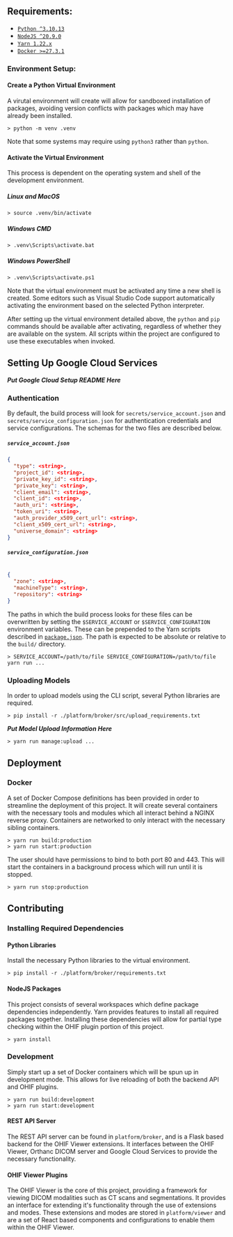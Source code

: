 ## Requirements:

- [`Python ^3.10.13`](https://www.python.org/downloads/)
- [`NodeJS ^20.9.0`](https://nodejs.org/en/download/)
- [`Yarn 1.22.x`](https://classic.yarnpkg.com/en/docs/install/)
- [`Docker >=27.3.1`](https://docs.docker.com/engine/install/)

### Environment Setup:

#### Create a Python Virtual Environment

A virutal environment will create will allow for sandboxed installation of packages, avoiding
version conflicts with packages which may have already been installed.

```
> python -m venv .venv
```

Note that some systems may require using `python3` rather than `python`.

#### Activate the Virtual Environment

This process is dependent on the operating system and shell of the development environment.

##### Linux and MacOS

```
> source .venv/bin/activate
```

##### Windows CMD

```
> .venv\Scripts\activate.bat
```

##### Windows PowerShell

```
> .venv\Scripts\activate.ps1
```

Note that the virtual environment must be activated any time a new shell is created. Some editors
such as Visual Studio Code support automatically activating the environment based on the selected
Python interpreter.

After setting up the virtual environment detailed above, the `python` and `pip` commands should be
available after activating, regardless of whether they are available on the system. All scripts
within the project are configured to use these executables when invoked.

## Setting Up Google Cloud Services

_**Put Google Cloud Setup README Here**_

### Authentication

By default, the build process will look for `secrets/service_account.json` and
`secrets/service_configuration.json` for authentication credentials and service configurations. The
schemas for the two files are described below.

##### `service_account.json`

```json
{
  "type": <string>,
  "project_id": <string>,
  "private_key_id": <string>,
  "private_key": <string>,
  "client_email": <string>,
  "client_id": <string>,
  "auth_uri": <string>,
  "token_uri": <string>,
  "auth_provider_x509_cert_url": <string>,
  "client_x509_cert_url": <string>,
  "universe_domain": <string>
}
```

##### `service_configuration.json`

```json

{
  "zone": <string>,
  "machineType": <string>,
  "repository": <string>
}
```

The paths in which the build process looks for these files can be overwritten by setting the
`$SERVICE_ACCOUNT` or `$SERVICE_CONFIGURATION` environment variables. These can be prepended to the
Yarn scripts described in [`package.json`](package.json). The path is expected to be absolute or
relative to the `build/` directory.

```
> SERVICE_ACCOUNT=/path/to/file SERVICE_CONFIGURATION=/path/to/file yarn run ...
```

### Uploading Models

In order to upload models using the CLI script, several Python libraries are required.

```
> pip install -r ./platform/broker/src/upload_requirements.txt
```

_**Put Model Upload Information Here**_

```
> yarn run manage:upload ...
```

## Deployment

### Docker

A set of Docker Compose definitions has been provided in order to streamline the deployment of this
project. It will create several containers with the necessary tools and modules which all interact
behind a NGINX reverse proxy. Containers are networked to only interact with the necessary sibling
containers.

```
> yarn run build:production
> yarn run start:production
```

The user should have permissions to bind to both port 80 and 443. This will start the containers in
a background process which will run until it is stopped.

```
> yarn run stop:production
```

## Contributing

### Installing Required Dependencies

#### Python Libraries

Install the necessary Python libraries to the virtual environment.

```
> pip install -r ./platform/broker/requirements.txt
```

#### NodeJS Packages

This project consists of several workspaces which define package dependencies independently. Yarn
provides features to install all required packages together. Installing these dependencies will
allow for partial type checking within the OHIF plugin portion of this project.

```
> yarn install
```

### Development

Simply start up a set of Docker containers which will be spun up in development mode. This allows
for live reloading of both the backend API and OHIF plugins.

```
> yarn run build:development
> yarn run start:development
```

#### REST API Server

The REST API server can be found in `platform/broker`, and is a Flask based backend for the OHIF
Viewer extensions. It interfaces between the OHIF Viewer, Orthanc DICOM server and Google Cloud
Services to provide the necessary functionality.

#### OHIF Viewer Plugins

The OHIF Viewer is the core of this project, providing a framework for viewing DICOM modalities such
as CT scans and segmentations. It provides an interface for extending it's functionality through the
use of extensions and modes. These extensions and modes are stored in `platform/viewer` and are a
set of React based components and configurations to enable them within the OHIF Viewer.
